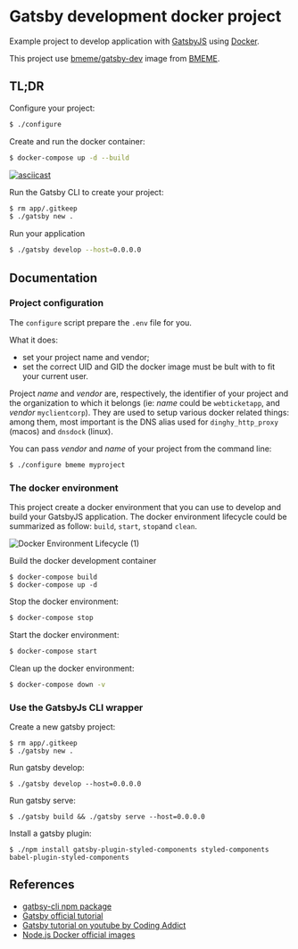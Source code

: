 # Gatsby development docker project

Example project to develop application with [GatsbyJS](https://gatsbyjs.com/) using [Docker](https://www.docker.com/).

This project use [bmeme/gatsby-dev](https://hub.docker.com/r/bmeme/gatsby-dev) image from [BMEME](https://www.bmeme.com).

## TL;DR

Configure your project:
```bash
$ ./configure
```

Create and run the docker container:

```bash
$ docker-compose up -d --build
```

[![asciicast](https://asciinema.org/a/uvqGLywUoPjs40hghDdQ7xIVb.svg)](https://asciinema.org/a/uvqGLywUoPjs40hghDdQ7xIVb)

Run the Gatsby CLI to create your project:

```bash
$ rm app/.gitkeep
$ ./gatsby new .
```

Run your application

```bash
$ ./gatsby develop --host=0.0.0.0
```

## Documentation

### Project configuration
The `configure` script prepare the `.env` file for you.

What it does: 
 * set your project name and vendor;
 * set the correct UID and GID the docker image must be bult with to fit your current user.

Project _name_ and _vendor_ are, respectively, the identifier of your project and the organization to which it belongs (ie: _name_ could be `webticketapp`, and _vendor_ `myclientcorp`). They are used to setup various docker related things: among them, most important is the DNS alias used for `dinghy_http_proxy` (macos) and `dnsdock` (linux).

You can pass _vendor_ and _name_ of your project from the command line:
```bash
$ ./configure bmeme myproject
```

### The docker environment

This project create a docker environment that you can use to develop and build your GatsbyJS application. 
The docker environment lifecycle could be summarized as follow: `build`, `start`, `stop`and `clean`.

![Docker Environment Lifecycle (1)](https://user-images.githubusercontent.com/445544/122754211-a5494500-d293-11eb-85a6-13a1d3657daa.jpg)

Build the docker development container

```
$ docker-compose build
$ docker-compose up -d
```

Stop the docker environment:
```bash
$ docker-compose stop
```

Start the docker environment:
```bash
$ docker-compose start
```

Clean up the docker environment:
```bash
$ docker-compose down -v
```

### Use the GatsbyJs CLI wrapper

Create a new gatsby project:

```
$ rm app/.gitkeep
$ ./gatsby new .
```

Run gatsby develop:

```
$ ./gatsby develop --host=0.0.0.0
```

Run gatsby serve:

```
$ ./gatsby build && ./gatsby serve --host=0.0.0.0
```

Install a gatsby plugin:

```
$ ./npm install gatsby-plugin-styled-components styled-components babel-plugin-styled-components
```

## References

- [gatbsy-cli npm package](https://www.npmjs.com/package/gatsby-cli)
- [Gatsby official tutorial](https://www.gatsbyjs.com/docs/tutorial/)
- [Gatsby tutorial on youtube by Coding Addict](https://www.youtube.com/watch?v=5Mam9NuxwQc)
- [Node.js Docker official images](https://hub.docker.com/_/node)
